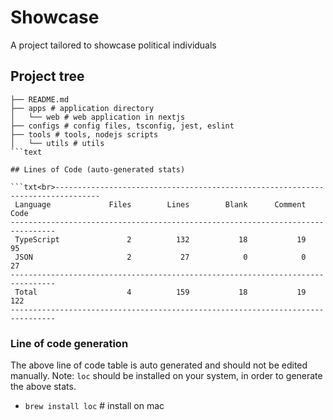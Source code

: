 # Showcase

A project tailored to showcase political individuals

## Project tree

````
├── README.md
├── apps # application directory
│   └── web # web application in nextjs
├── configs # config files, tsconfig, jest, eslint
├── tools # tools, nodejs scripts
│   └── utils # utils
```text

## Lines of Code (auto-generated stats)

```txt<br>--------------------------------------------------------------------------------
 Language             Files        Lines        Blank      Comment         Code
--------------------------------------------------------------------------------
 TypeScript               2          132           18           19           95
 JSON                     2           27            0            0           27
--------------------------------------------------------------------------------
 Total                    4          159           18           19          122
--------------------------------------------------------------------------------
````

### Line of code generation

The above line of code table is auto generated and should not be edited manually.
Note: `loc` should be installed on your system, in order to generate the above stats.

- `brew install loc` # install on mac
